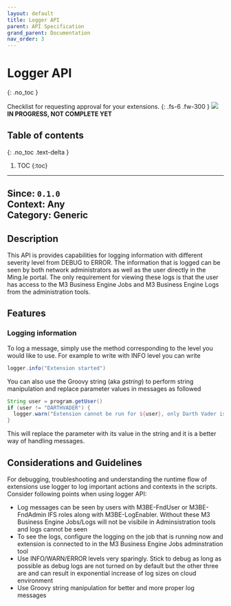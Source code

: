 ```yaml
---
layout: default
title: Logger API
parent: API Specification
grand_parent: Documentation
nav_order: 3
---
```


# Logger API
{: .no_toc }

Checklist for requesting approval for your extensions.
{: .fs-6 .fw-300 }
![](/assets/images/warning-24px.svg) **️IN PROGRESS, NOT COMPLETE YET**

## Table of contents
{: .no_toc .text-delta }

1. TOC
{:toc}

---

**Since**: `0.1.0`  
**Context**: Any  
**Category**: Generic  
---
## Description
This API is provides capabilities for logging information with different severity level from DEBUG to ERROR. The information that is logged can be seen by both network administrators as well as the user directly in the Ming.le portal. The only requirement for viewing these logs is that the
user has access to the M3 Business Engine Jobs and M3 Business Engine Logs from the administration tools.


## Features

### Logging information
To log a message, simply use the method corresponding to the level you would like to use. For example to write with INFO
level you can write
```groovy
logger.info("Extension started")
```

You can also use the Groovy string (aka _gstring_) to perform string manipulation and replace parameter values in messages
as followed
```groovy
String user = program.getUser()
if (user != "DARTHVADER") {
  logger.warn("Extension cannot be run for ${user}, only Darth Vader is allowed!")
}
```

This will replace the parameter with its value in the string and it is a better way of handling messages.

## Considerations and Guidelines
For debugging, troubleshooting and understanding the runtime flow of extensions use logger to log important
actions and contexts in the scripts. Consider following points when using logger API:

* Log messages can be seen by users with M3BE-FndUser or M3BE-FndAdmin IFS roles along with M3BE-LogEnabler. Without
    these M3 Business Engine Jobs/Logs will not be visibile in Adminsistration tools and logs cannot be seen
* To see the logs, configure the logging on the job that is running now and extension is connected to in the M3 Business
    Engine Jobs adminstration tool
* Use INFO/WARN/ERROR levels very sparingly. Stick to debug as long as possible as debug logs are not turned on by
    default but the other three are and can result in exponential increase of log sizes on cloud environment
* Use Groovy string manipulation for better and more proper log messages
